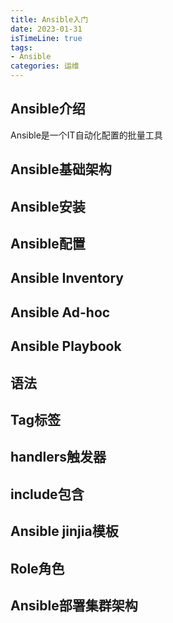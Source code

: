 ```yaml
---
title: Ansible入门
date: 2023-01-31
isTimeLine: true
tags:
- Ansible
categories: 运维
---
```


## Ansible介绍

Ansible是一个IT自动化配置的批量工具

## Ansible基础架构

## Ansible安装

## Ansible配置

## Ansible Inventory

## Ansible Ad-hoc

## Ansible Playbook

## 语法

## Tag标签

## handlers触发器

## include包含

## Ansible jinjia模板

## Role角色

## Ansible部署集群架构
